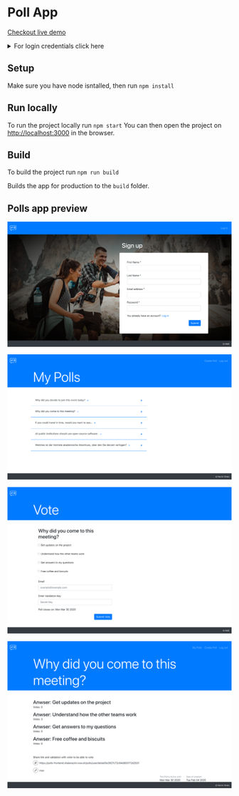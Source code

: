 # Poll App

[Checkout live demo](https://polls-frontend.shalanazim.now.sh/login)

<details>
  <summary>For login credentials click here</summary>
  <pre>
  <code>
    Email address: max@mustermann.org
    Password: mustermann
  </code>
  </pre>
</details>

## Setup

Make sure you have node isntalled, then run `npm install`

## Run locally

To run the project locally run `npm start`
You can then open the project on [http://localhost:3000](http://localhost:3000) in the browser.

## Build

To build the project run `npm run build`

Builds the app for production to the `build` folder.

## Polls app preview

![polls app: signup page](poll-app-signup.png)

![polls app: my polls page](poll-app-my-polls.png)

![polls app: vote for a poll](poll-app-vote.png)

![polls app: see poll results](poll-app-results.png)
